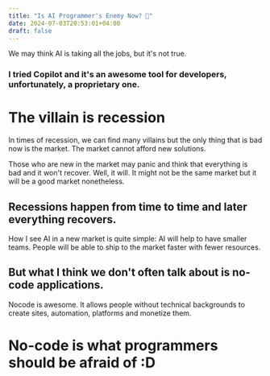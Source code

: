 ```yaml
---
title: "Is AI Programmer's Enemy Now? 🤖"
date: 2024-07-03T20:53:01+04:00
draft: false
---
```

We may think AI is taking all the jobs, but it's not true.

### I tried Copilot and it's an awesome tool for developers, unfortunately, a proprietary one.

# The villain is recession

In times of recession, we can find many villains but the only thing that is bad now is the market. The market cannot afford new solutions.

Those who are new in the market may panic and think that everything is bad and it won't recover. Well, it will. It might not be the same market but it will be a good market nonetheless.

## Recessions happen from time to time and later everything recovers.

How I see AI in a new market is quite simple: AI will help to have smaller teams. People will be able to ship to the market faster with fewer resources.

## But what I think we don't often talk about is no-code applications.

Nocode is awesome. It allows people without technical backgrounds to create sites, automation, platforms and monetize them.

# No-code is what programmers should be afraid of :D

